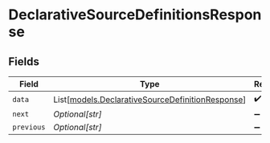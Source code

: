 # DeclarativeSourceDefinitionsResponse


## Fields

| Field                                                                                                | Type                                                                                                 | Required                                                                                             | Description                                                                                          |
| ---------------------------------------------------------------------------------------------------- | ---------------------------------------------------------------------------------------------------- | ---------------------------------------------------------------------------------------------------- | ---------------------------------------------------------------------------------------------------- |
| `data`                                                                                               | List[[models.DeclarativeSourceDefinitionResponse](../models/declarativesourcedefinitionresponse.md)] | :heavy_check_mark:                                                                                   | N/A                                                                                                  |
| `next`                                                                                               | *Optional[str]*                                                                                      | :heavy_minus_sign:                                                                                   | N/A                                                                                                  |
| `previous`                                                                                           | *Optional[str]*                                                                                      | :heavy_minus_sign:                                                                                   | N/A                                                                                                  |